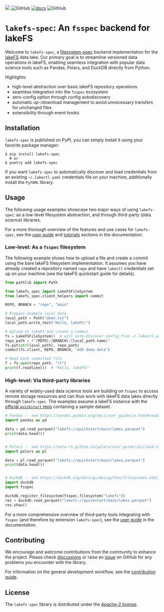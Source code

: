 [![](https://img.shields.io/pypi/v/lakefs-spec)](https://pypi.org/project/lakefs-spec) ![GitHub](https://img.shields.io/github/license/appliedAI-Initiative/lakefs-spec) [![docs](https://img.shields.io/badge/docs-latest-blue)](https://appliedai-initiative.github.io/lakefs-spec/)
 ![GitHub](https://img.shields.io/github/stars/appliedAI-Initiative/lakefs-spec)

# `lakefs-spec`: An `fsspec` backend for lakeFS

Welcome to `lakefs-spec`, a [filesystem-spec](https://github.com/fsspec/filesystem_spec) backend implementation for the [lakeFS](https://lakefs.io/) data lake.
Our primary goal is to streamline versioned data operations in lakeFS, enabling seamless integration with popular data science tools such as Pandas, Polars, and DuckDB directly from Python.

Highlights:

- high-level abstraction over basic lakeFS repository operations
- seamless integration into the `fsspec` ecosystem
- zero-config option through config autodiscovery
- automatic up-/download management to avoid unnecessary transfers for unchanged files
- extensibility through event hooks

## Installation

`lakefs-spec` is published on PyPI, you can simply install it using your favorite package manager:

```shell
$ pip install lakefs-spec
  # or
$ poetry add lakefs-spec
```

If you want `lakefs-spec` to automatically discover and load credentials from an existing `~/.lakectl.yaml` credentials file on your machine, additionally install the `PyYAML` library.

## Usage

The following usage examples showcase two major ways of using `lakefs-spec`: as a low-level filesystem abstraction, and through third-party (data science) libraries.

For a more thorough overview of the features and use cases for `lakefs-spec`, see the [user guide](https://lakefs-spec.org/latest/guides/overview/) and [tutorials](https://lakefs-spec.org/latest/guides/tutorials/) sections in the documentation.

### Low-level: As a `fsspec` filesystem 

The following example shows how to upload a file and create a commit using the bare lakeFS filesystem implementation.
It assumes you have already created a repository named `repo` and have `lakectl` credentials set up on your machine (see the lakeFS quickstart guide for details).

```python
from pathlib import Path

from lakefs_spec import LakeFSFileSystem
from lakefs_spec.client_helpers import commit

REPO, BRANCH = "repo", "main"

# Prepare example local data
local_path = Path("demo.txt")
local_path.write_text("Hello, lakeFS!")

# Upload to lakeFS and create a commit
fs = LakeFSFileSystem()  # will auto-discover config from ~/.lakectl.yaml
repo_path = f"{REPO}/{BRANCH}/{local_path.name}"
fs.put(str(local_path), repo_path)
commit(fs.client, REPO, BRANCH, "Add demo data")

# Read back committed file
f = fs.open(repo_path, "rt")
print(f.readline())  # "Hello, lakeFS!"
```

### High-level: Via third-party libraries

A variety of widely-used data science tools are building on `fsspec` to access remote storage resources and can thus work with lakeFS data lakes directly through `lakefs-spec`.
The examples assume a lakeFS instance with the [official `quickstart` repo](https://docs.lakefs.io/quickstart/launch.html) containing a sample dataset.

```python
# Pandas -- see https://pandas.pydata.org/docs/user_guide/io.html#reading-writing-remote-files
import pandas as pd

data = pd.read_parquet("lakefs://quickstart/main/lakes.parquet")
print(data.head())


# Polars -- see https://pola-rs.github.io/polars/user-guide/io/cloud-storage/
import polars as pl

data = pl.read_parquet("lakefs://quickstart/main/lakes.parquet")
print(data.head())


# DuckDB -- see https://duckdb.org/docs/guides/python/filesystems.html
import duckdb
import fsspec

duckdb.register_filesystem(fsspec.filesystem("lakefs"))
res = duckdb.read_parquet("lakefs://quickstart/main/lakes.parquet")
res.show()
```

For a more comprehensive overview of third-party tools integrating with `fsspec` (and therefore by extension `lakefs-spec`), see the [user guide](https://lakefs-spec.org/latest/guides/overview/) in the documentation.

## Contributing

We encourage and welcome contributions from the community to enhance the project.
Please check [discussions](https://github.com/appliedAI-Initiative/lakefs-spec/discussions) or raise an [issue](https://github.com/appliedAI-Initiative/lakefs-spec/issues) on GitHub for any problems you encounter with the library.

For information on the general development workflow, see the [contribution guide](CONTRIBUTING.md).

## License

The `lakefs-spec` library is distributed under the [Apache-2 license](https://github.com/appliedAI-Initiative/lakefs-spec/blob/main/LICENSE).
